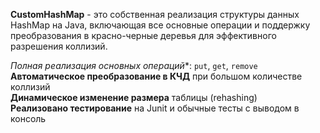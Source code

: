 **CustomHashMap** - это собственная реализация структуры данных HashMap на Java, включающая все основные операции и поддержку преобразования в красно-черные деревья для эффективного разрешения коллизий.

*Полная реализация основных операций**: `put`, `get`, `remove`  
**Автоматическое преобразование в КЧД** при большом количестве коллизий  
**Динамическое изменение размера** таблицы (rehashing)  
**Реализовано тестирование** на Junit и обычные тесты с выводом в консоль  
